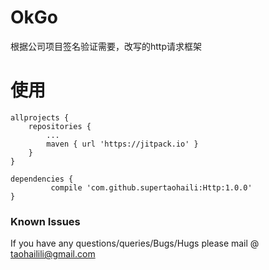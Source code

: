 # OkGo
根据公司项目签名验证需要，改写的http请求框架

# 使用
```
allprojects {
	repositories {
		...
		maven { url 'https://jitpack.io' }
	}
}

dependencies {
         compile 'com.github.supertaohaili:Http:1.0.0'
}

```




### Known Issues
If you have any questions/queries/Bugs/Hugs please mail @
taohailili@gmail.com
